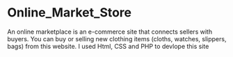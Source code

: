 # Online_Market_Store
An online marketplace is an e-commerce site that connects sellers with buyers. You can buy or selling new clothing items (cloths, watches, slippers, bags) from this website. I used Html, CSS and PHP to devlope this site
